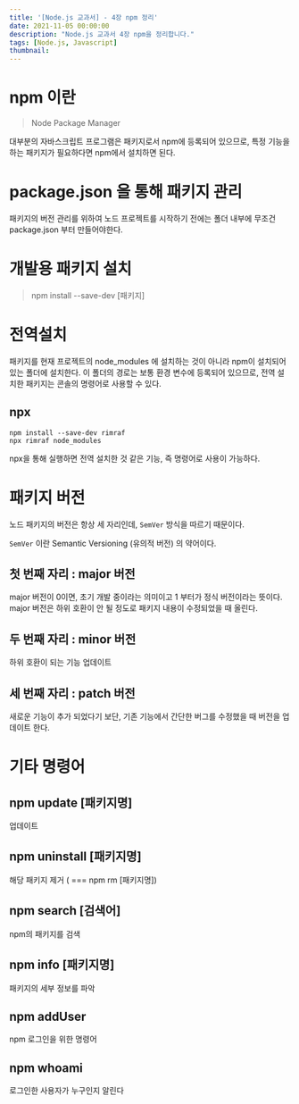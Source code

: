 ```yaml
---
title: '[Node.js 교과서] - 4장 npm 정리'
date: 2021-11-05 00:00:00
description: "Node.js 교과서 4장 npm을 정리합니다."
tags: [Node.js, Javascript]
thumbnail: 
---   
```


# npm 이란 
> Node Package Manager

대부분의 자바스크립트 프로그램은 패키지로서 npm에 등록되어 있으므로, 특정 기능을 하는 패키지가 필요하다면 npm에서 설치하면 된다.

# package.json 을 통해 패키지 관리
패키지의 버전 관리를 위하여 노드 프로젝트를 시작하기 전에는 폴더 내부에 무조건 package.json 부터 만들어야한다.

# 개발용 패키지 설치
> npm install --save-dev [패키지]

# 전역설치
패키지를 현재 프로젝트의 node_modules 에 설치하는 것이 아니라 npm이 설치되어 있는 폴더에 설치한다. 
이 폴더의 경로는 보통 환경 변수에 등록되어 있으므로, 전역 설치한 패키지는 콘솔의 명령어로 사용할 수 있다. 

## npx 
``` shell
npm install --save-dev rimraf
npx rimraf node_modules
```

npx을 통해 실행하면 전역 설치한 것 같은 기능, 즉 명령어로 사용이 가능하다. 

# 패키지 버전 
노드 패키지의 버전은 항상 세 자리인데, `SemVer` 방식을 따르기 때문이다.

`SemVer` 이란 Semantic Versioning (유의적 버전) 의 약어이다.
## 첫 번째 자리 : major 버전 
major 버전이 0이면, 초기 개발 중이라는 의미이고 1 부터가 정식 버전이라는 뜻이다. 
major 버전은 하위 호환이 안 될 정도로 패키지 내용이 수정되었을 때 올린다. 
## 두 번째 자리 : minor 버전 
하위 호환이 되는 기능 업데이트
## 세 번째 자리 : patch 버전 
새로운 기능이 추가 되었다기 보단, 기존 기능에서 간단한 버그를 수정했을 때 버전을 업데이트 한다. 

# 기타 명령어
## npm update [패키지명]
업데이트
## npm uninstall [패키지명]
해당 패키지 제거 ( === npm rm [패키지명])

## npm search [검색어]
npm의 패키지를 검색 
## npm info [패키지명]
패키지의 세부 정보를 파악 
## npm addUser
npm 로그인을 위한 명령어 
## npm whoami 
로그인한 사용자가 누구인지 알린다 
